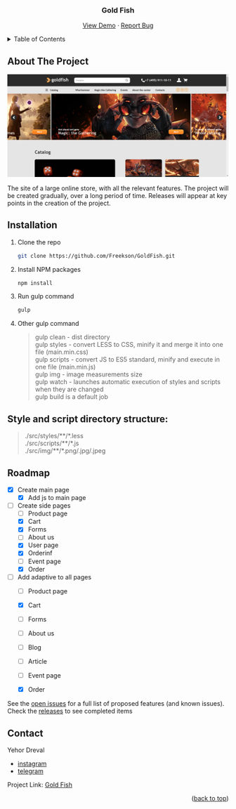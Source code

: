 <div id="top"></div>


<!-- PROJECT LOGO -->
<br />
<div align="center">

<h3 align="center">Gold Fish</h3>

  <p align="center">
    <a href="https://freekson.github.io/GoldFish/">View Demo</a>
    ·
    <a href="https://github.com/Freekson/GoldFish/issues">Report Bug</a>

  </p>
</div>



<!-- TABLE OF CONTENTS -->
<details>
  <summary>Table of Contents</summary>
  <ol>
    <li>
      <a href="#about-the-project">About The Project</a>
    </li>   
    <li><a href="#installation">Installation</a></li>
    <li><a href="#roadmap">Roadmap</a></li>
    <li><a href="#license">License</a></li>
    <li><a href="#contact">Contact</a></li>
  </ol>
</details>



<!-- ABOUT THE PROJECT -->
## About The Project

![project screen](build/img/chrome_qqGQdaHVXp.png)

The site of a large online store, with all the relevant features. The project will be created gradually, over a long period of time. Releases will appear at key points in the creation of the project.


<!-- GETTING STARTED -->

## Installation

1. Clone the repo
   ```sh
   git clone https://github.com/Freekson/GoldFish.git
   ```
2. Install NPM packages
   ```sh
   npm install
   ```
3. Run gulp command
    ```sh
   gulp
   ```
4. Other gulp command

   > gulp clean - dist directory   
    gulp styles - convert LESS to CSS, minify it and merge it into  one   file (main.min.css)    
    gulp scripts - convert JS to ES5 standard, minify and execute in   one file (main.min.js)  
    gulp img - image measurements size  
    gulp watch - launches automatic execution of styles and scripts   when they are changed  
    gulp build is a default job  



## Style and script directory structure:

>./src/styles/\*\*/\*.less   
>./src/scripts/\*\*/\*.js   
>./src/img/\*\*/\*.png/.jpg/.jpeg     


<!-- ROADMAP -->
## Roadmap

- [x] Create main page
  - [x] Add js to main page
- [ ] Create side pages
    - [ ] Product page
    - [x] Cart
    - [x] Forms
    - [ ] About us
    - [x] User page
    - [x] Orderinf
    - [ ] Event page
    - [x] Order
- [ ] Add adaptive to all pages
    - [ ] Product page
    - [x] Cart
    - [ ] Forms
    - [ ] About us
    - [ ] Blog 
    - [ ] Article
    - [ ] Event page
    - [x] Order


See the [open issues](https://github.com/Freekson/GoldFish/issues) for a full list of proposed features (and known issues).
Check the [releases](https://github.com/Freekson/GoldFish/releases) to see completed items 



<!-- CONTACT -->
## Contact

Yehor Dreval 

- [instagram](https://www.instagram.com/freeksons)
- [telegram](https://t.me/freekson)

Project Link: [Gold Fish](https://github.com/Freekson/GoldFish)

<p align="right">(<a href="#top">back to top</a>)</p>
